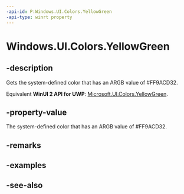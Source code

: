 ```yaml
---
-api-id: P:Windows.UI.Colors.YellowGreen
-api-type: winrt property
---
```


<!-- Property syntax
public Windows.UI.Color YellowGreen { get; }
-->

# Windows.UI.Colors.YellowGreen

## -description

Gets the system-defined color that has an ARGB value of #FF9ACD32.

Equivalent **WinUI 2 API for UWP**: [Microsoft.UI.Colors.YellowGreen](/windows/winui/api/microsoft.ui.colors.yellowgreen).

## -property-value

The system-defined color that has an ARGB value of #FF9ACD32.

## -remarks

## -examples

## -see-also

